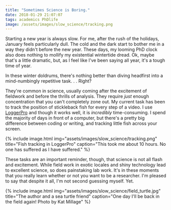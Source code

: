```yaml
---
title: "Sometimes Science is Boring."
date: 2018-01-29 21:07:07
tags: academics PhDlife
image: /assets/images/slow_science/tracking.png
---
```


Starting a new year is always slow. For me, after the rush of the holidays, January feels particularly dull. The cold and the dark start to bother me in a way they didn't before the new year. These days, my looming PhD clock also does nothing to mollify my existential wintertide dread. Ok, maybe that's a little dramatic, but, as I feel like I've been saying all year, it's a tough time of year.

In these winter doldrums, there's nothing better than diving headfirst into a mind-numbingly repetitive task. . . Right?

They're common in science, usually coming after the excitement of fieldwork and before the thrills of analysis. They require *just* enough concentration that you can't completely zone out. My current task has been to track the position of stickleback fish for every step of a video. I use [LoggerPro][lp] and though it works well, it is *incredibly* time-consuming. I spend the majority of days in front of a computer, but there's a pretty big difference between coding or writing, and tracking little fish across your screen.

{% include image.html img="assets/images/slow_science/tracking.png" title="Fish tracking in LoggerPro" caption="This took me about 10 hours. No one has suffered as I have suffered." %}

These tasks are an important reminder, though, that science is not all flash and excitement. While field work in exotic locales and shiny technology lead to excellent science, so does painstaking lab work. It's in these moments that you really learn whether or not you want to be a researcher. I'm pleased to say that despite it all, I'm not second guessing myself. Yet.

{% include image.html img="assets/images/slow_science/field_turtle.jpg" title="The author and a sea turtle friend" caption="One day I'll be back in the field again! Photo by Kat Millage" %}




[lp]: https://www.vernier.com/products/software/lp/ 